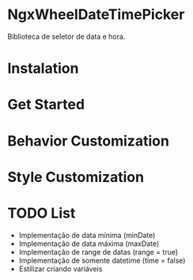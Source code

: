 # NgxWheelDateTimePicker
Biblioteca de seletor de data e hora.

# Instalation

# Get Started

# Behavior Customization

# Style Customization

# TODO List
- Implementação de data mínima (minDate)
- Implementação de data máxima (maxDate)
- Implementação de range de datas (range = true)
- Implementação de somente datetime (time = false)
- Estilizar criando variáveis
